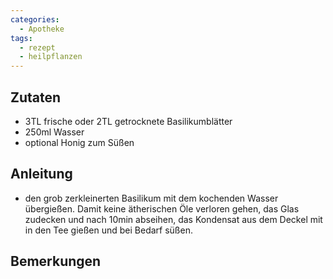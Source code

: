 ```yaml
---
categories:
  - Apotheke
tags:
  - rezept
  - heilpflanzen
---
```


## Zutaten
* 3TL frische oder 2TL getrocknete Basilikumblätter
* 250ml Wasser
* optional Honig zum Süßen

## Anleitung
* den grob zerkleinerten Basilikum mit dem kochenden Wasser übergießen. Damit keine ätherischen Öle verloren gehen, das Glas zudecken und nach 10min abseihen, das Kondensat aus dem Deckel mit in den Tee gießen und bei Bedarf süßen.

## Bemerkungen
<!--stackedit_data:
eyJoaXN0b3J5IjpbNzcwMTAwNTk0XX0=
-->